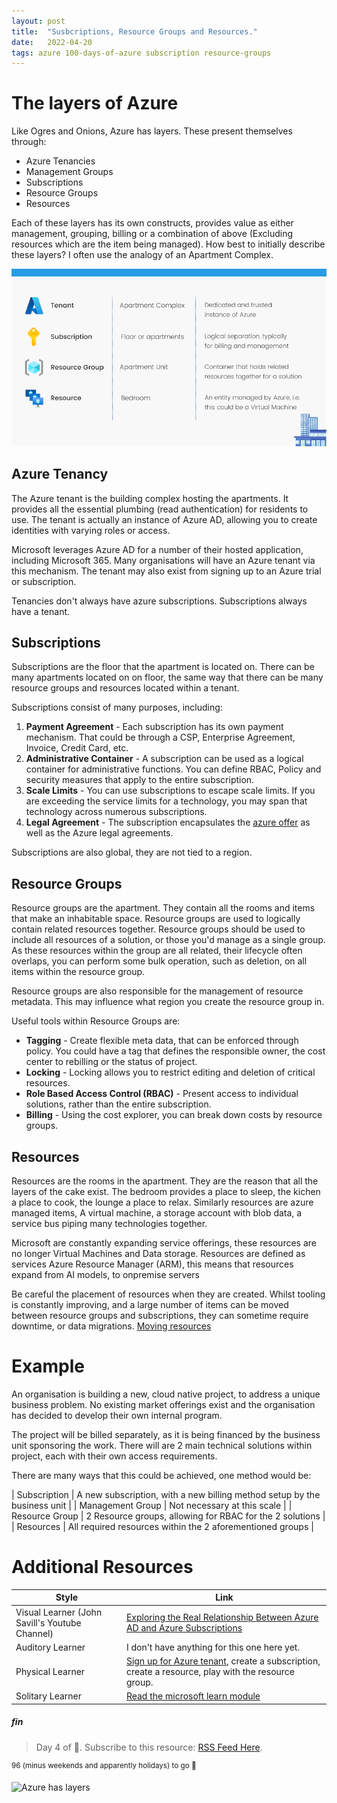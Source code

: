 ```yaml
---
layout: post
title:  "Susbcriptions, Resource Groups and Resources."
date:   2022-04-20
tags: azure 100-days-of-azure subscription resource-groups
---
```


# The layers of Azure

Like Ogres and Onions, Azure has layers. These present themselves through:

* Azure Tenancies
* Management Groups
* Subscriptions
* Resource Groups
* Resources

Each of these layers has its own constructs, provides value as either management, grouping, billing or a combination of above (Excluding resources which are the item being managed). How best to initially describe these layers? I often use the analogy of an Apartment Complex.

![Azure Apartment Complex](/assets/img/100daysofazure/TenSubRG.png)

## Azure Tenancy

The Azure tenant is the building complex hosting the apartments. It provides all the essential plumbing (read authentication) for residents to use. The tenant is actually an instance of Azure AD, allowing you to create identities with varying roles or access. 

Microsoft leverages Azure AD for a number of their hosted application, including Microsoft 365. Many organisations will have an Azure tenant via this mechanism. The tenant may also exist from signing up to an Azure trial or subscription.

Tenancies don't always have azure subscriptions. Subscriptions always have a tenant.

## Subscriptions

Subscriptions are the floor that the apartment is located on. There can be many apartments located on on floor, the same way that there can be many resource groups and resources located within a tenant.

Subscriptions consist of many purposes, including:

1. **Payment Agreement** - Each subscription has its own payment mechanism. That could be through a CSP, Enterprise Agreement, Invoice, Credit Card, etc.
2. **Administrative Container** - A subscription can be used as a logical container for administrative functions. You can define RBAC, Policy and security measures that apply to the entire subscription.
3. **Scale Limits** - You can use subscriptions to escape scale limits. If you are exceeding the service limits for a technology, you may span that technology across numerous subscriptions.
4. **Legal Agreement** - The subscription encapsulates the [azure offer](https://azure.microsoft.com/en-au/support/legal/offer-details/) as well as the Azure legal agreements.

Subscriptions are also global, they are not tied to a region.

## Resource Groups
Resource groups are the apartment. They contain all the rooms and items that make an inhabitable space. Resource groups are used to logically contain related resources together. Resource groups should be used to include all resources of a solution, or those you'd manage as a single group. As these resources within the group are all related, their lifecycle often overlaps, you can perform some bulk operation, such as deletion, on all items within the resource group.

Resource groups are also responsible for the management of resource metadata. This may influence what region you create the resource group in.

Useful tools within Resource Groups are:

* **Tagging**  - Create flexible meta data, that can be enforced through policy. You could have a tag that defines the responsible owner, the cost center to rebilling or the status of project.
* **Locking** - Locking allows you to restrict editing and deletion of critical resources.
* **Role Based Access Control (RBAC)** - Present access to individual solutions, rather than the entire subscription.
* **Billing** - Using the cost explorer, you can break down costs by resource groups.

## Resources

Resources are the rooms in the apartment. They are the reason that all the layers of the cake exist. The bedroom provides a place to sleep, the kichen a place to cook, the lounge a place to relax. Similarly resources are azure managed items, A virtual machine, a storage account with blob data, a service bus piping many technologies together.

Microsoft are constantly expanding service offerings, these resources are no longer Virtual Machines and Data storage. Resources are defined as services Azure Resource Manager (ARM), this means that resources expand from AI models, to onpremise servers

Be careful the placement of resources when they are created. Whilst tooling is constantly improving, and a large number of items can be moved between resource groups and subscriptions, they can sometime require downtime, or data migrations. [Moving resources](https://docs.microsoft.com/en-us/azure/azure-resource-manager/management/move-resource-group-and-subscription)

# Example

An organisation is building a new, cloud native project, to address a unique business problem. No existing market offerings exist and the organisation has decided to develop their own internal program.

The project will be billed separately, as it is being financed by the business unit sponsoring the work. There will are 2 main technical solutions within project, each with their own access requirements.

There are many ways that this could be achieved, one method would be:

| Subscription | A new subscription, with a new billing method setup by the business unit |
| Management Group | Not necessary at this scale |
| Resource Group | 2 Resource groups, allowing for RBAC for the 2 solutions |
| Resources | All required resources within the 2 aforementioned groups |

# Additional Resources

| Style | Link |
| --- | --- |
| Visual Learner (John Savill's Youtube Channel)| [Exploring the Real Relationship Between Azure AD and Azure Subscriptions](https://www.youtube.com/watch?v=sXurr46f3HA)
| Auditory Learner | I don't have anything for this one here yet.|
| Physical Learner | [Sign up for Azure tenant](https://azure.microsoft.com/en-us/free/), create a subscription, create a resource, play with the resource group. |
| Solitary Learner | [Read the microsoft learn module](https://docs.microsoft.com/en-us/learn/modules/azure-architecture-fundamentals/overview?ns-enrollment-type=learningpath&ns-enrollment-id=learn.az-900-describe-cloud-concepts)

##### fin

>Day 4 of 💯. Subscribe to this resource: [RSS Feed Here](http://localhost:4000/feed.xml).

<sup>96 (minus weekends and apparently holidays) to go 💪</sup>

![Azure has layers](https://media.giphy.com/media/kwafZfFxw8WnC/giphy.gif)

